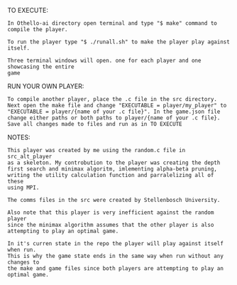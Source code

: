 TO EXECUTE:

    In Othello-ai directory open terminal and type "$ make" command to compile the player.

    To run the player type "$ ./runall.sh" to make the player play against itself.

    Three terminal windows will open. one for each player and one showcasing the entire
    game

RUN YOUR OWN PLAYER:

    To compile another player, place the .c file in the src directory. Next open the make file and change "EXECUTABLE = player/my_player" to "EXECUTABLE = player/{name of your .c file}". In the game.json file change either paths or both paths to player/{name of your .c file}. Save all changes made to files and run as in TO EXECUTE

NOTES:

    This player was created by me using the random.c file in src_alt_player
	as a skeleton. My controbution to the player was creating the depth
	first search and minimax algoritm, imlementing alpha-beta pruning, 
	writing the utility calculation function and parralelizing all of these 
	using MPI.
	
	The comms files in the src were created by Stellenbosch University.

	Also note that this player is very inefficient against the random player 
	since the minimax algorithm assumes that the other player is also 
	attempting to play an optimal game.

	In it's curren state in the repo the player will play against itself when run.
    This is why the game state ends in the same way when run without any changes to 
    the make and game files since both players are attempting to play an optimal game.

    


